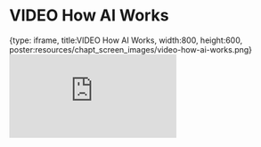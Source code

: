 # VIDEO How AI Works
 
{type: iframe, title:VIDEO How AI Works, width:800, height:600, poster:resources/chapt_screen_images/video-how-ai-works.png}
![](https://hutchdatascience.org/AI_for_Decision_Makers/no_toc/video-how-ai-works.html)
 

 
